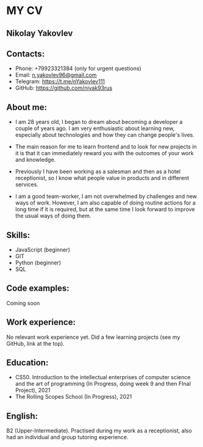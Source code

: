 # MY CV 
## **Nikolay Yakovlev**
## **Contacts:**
- Phone: +79923321384 (only for urgent questions)
- Email: n.yakovlev96@gmail.com
- Telegram: https://t.me/nYakovlev111
- GitHub: https://github.com/niyak93rus
## **About me:** 
* I am 28 years old, I began to dream about becoming a developer a couple of years ago. I am very enthusiastic about learning new, especially about technologies and how they can change people's lives.   

* The main reason for me to learn frontend and to look for new projects in it is that it can immediately reward you with the outcomes of your work and knowledge.   

* Previously I have been working as a salesman and then as a hotel receptionist, so I know what people value in products and in different services.   

* I am a good team-worker, I am not overwhelmed by challenges and new ways of work. However, I am also capable of doing routine actions for a long time if it is required, but at the same time I look forward to improve the usual ways of doing them.  
## **Skills:** 
- JavaScript (beginner)
- GIT
- Python (beginner)
- SQL
## **Code examples:** 
Coming soon
## **Work experience:** 
No relevant work experience yet. Did a few learning projects (see my GitHub, link at the top).
## **Education:**
- CS50. Introduction to the intellectual enterprises of computer science and the art of programming (In Progress, doing week 9 and then FInal Project), 2021
- The Rolling Scopes School (In Progress), 2021
## **English:** 
B2 (Upper-Intermediate). Practised during my work as a receptionist, also had an individual and group tutoring experience.